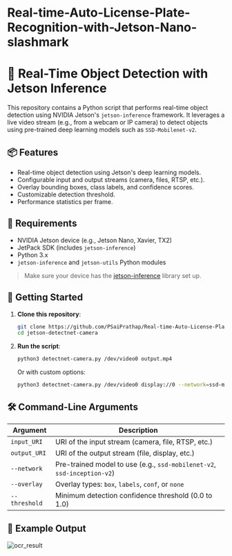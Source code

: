 # Real-time-Auto-License-Plate-Recognition-with-Jetson-Nano-slashmark

# 🎥 Real-Time Object Detection with Jetson Inference

This repository contains a Python script that performs real-time object detection using NVIDIA Jetson's `jetson-inference` framework. It leverages a live video stream (e.g., from a webcam or IP camera) to detect objects using pre-trained deep learning models such as `SSD-Mobilenet-v2`.

## 📦 Features

- Real-time object detection using Jetson's deep learning models.
- Configurable input and output streams (camera, files, RTSP, etc.).
- Overlay bounding boxes, class labels, and confidence scores.
- Customizable detection threshold.
- Performance statistics per frame.

## 🧠 Requirements

- NVIDIA Jetson device (e.g., Jetson Nano, Xavier, TX2)
- JetPack SDK (includes `jetson-inference`)
- Python 3.x
- `jetson-inference` and `jetson-utils` Python modules

> Make sure your device has the [jetson-inference](https://github.com/dusty-nv/jetson-inference) library set up.

## 🚀 Getting Started

1. **Clone this repository**:

   ```bash
   git clone https://github.com/PSaiPrathap/Real-time-Auto-License-Plate-Recognition-with-Jetson-Nano-slashmark
   cd jetson-detectnet-camera
   ```

2. **Run the script**:

   ```bash
   python3 detectnet-camera.py /dev/video0 output.mp4
   ```

   Or with custom options:

   ```bash
   python3 detectnet-camera.py /dev/video0 display://0 --network=ssd-mobilenet-v2 --overlay=box,labels,conf --threshold=0.5
   ```

## 🛠️ Command-Line Arguments

| Argument        | Description                                                                 |
|-----------------|-----------------------------------------------------------------------------|
| `input_URI`     | URI of the input stream (camera, file, RTSP, etc.)                         |
| `output_URI`    | URI of the output stream (file, display, etc.)                             |
| `--network`     | Pre-trained model to use (e.g., `ssd-mobilenet-v2`, `ssd-inception-v2`)    |
| `--overlay`     | Overlay types: `box`, `labels`, `conf`, or `none`                          |
| `--threshold`   | Minimum detection confidence threshold (0.0 to 1.0)                         |

## 📸 Example Output
![ocr_result](https://github.com/user-attachments/assets/5772e9a0-e8d6-44f5-af8b-5f3e4986d89a)

